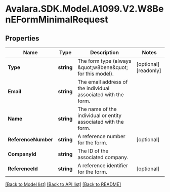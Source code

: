 # Avalara.SDK.Model.A1099.V2.W8BenEFormMinimalRequest

## Properties

Name | Type | Description | Notes
------------ | ------------- | ------------- | -------------
**Type** | **string** | The form type (always \&quot;w8bene\&quot; for this model). | [optional] [readonly] 
**Email** | **string** | The email address of the individual associated with the form. | 
**Name** | **string** | The name of the individual or entity associated with the form. | 
**ReferenceNumber** | **string** | A reference number for the form. | [optional] 
**CompanyId** | **string** | The ID of the associated company. | 
**ReferenceId** | **string** | A reference identifier for the form. | [optional] 

[[Back to Model list]](../../../README.md#documentation-for-models) [[Back to API list]](../../../README.md#documentation-for-api-endpoints) [[Back to README]](../../../README.md)

